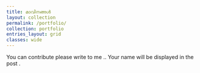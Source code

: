 ```yaml
---
title: മാവിനങ്ങൾ
layout: collection
permalink: /portfolio/
collection: portfolio
entries_layout: grid
classes: wide
---
```


You can contribute please write to me .. Your name will be displayed in the post .